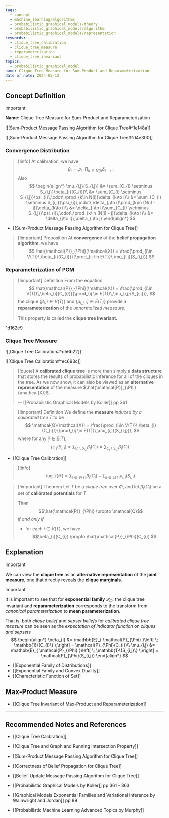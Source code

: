 ```yaml
---
tags:
  - concept
  - machine_learning/algorithms
  - probabilistic_graphical_models/theory
  - probabilistic_graphical_models/algorithm
  - probabilistic_graphical_models/representation
keywords:
  - clique_tree_calibration
  - clique_tree_measure
  - reparameterization
  - clique_tree_invariant
topics:
  - probabilistic_graphical_model
name: Clique Tree Measure for Sum-Product and Reparameterization
date of note: 2024-05-12
---
```


## Concept Definition

>[!important]
>**Name**: Clique Tree Measure for Sum-Product and Reparameterization

![[Sum-Product Message Passing Algorithm for Clique Tree#^1e148a]]

![[Sum-Product Message Passing Algorithm for Clique Tree#^d4e300]]

### Convergence Distribution

>[!info]
>At calibration, we have $$\beta_{i} = \psi_{i}\,\cdot\,\prod_{k\in N(i)}\delta_{k\to i}$$
>Also 
>$$
>\begin{align*}
>\mu_{i,j}(S_{i,j}) &= \sum_{C_{i} \setminus S_{i,j}}\beta_{i}(C_{i})\\
>&= \sum_{C_{i} \setminus S_{i,j}}\psi_{i}\,\cdot\,\prod_{k\in N(i)}\delta_{k\to i}\\
>&=  \sum_{C_{i} \setminus S_{i,j}}\psi_{i}\,\cdot\,\delta_{j\to i}\prod_{k\in (N(i) - j)}\delta_{k\to i}\\
>&= \delta_{j\to i}\sum_{C_{i} \setminus S_{i,j}}\psi_{i}\,\cdot\,\prod_{k\in (N(i) - j)}\delta_{k\to i}\\
>&= \delta_{j\to i}\,\delta_{i\to j}
>\end{align*}
>$$

- [[Sum-Product Message Passing Algorithm for Clique Tree]]

>[!important] Proposition
>At **convergence** of the **belief propagation algorithm**, we have 
>$$
>\hat{\mathcal{P}}_{\Phi}(\mathcal{X}) = \frac{\prod_{i\in V(T)}\,\beta_{i}(C_{i})}{\prod_{ij \in E(T)}\,\mu_{i,j}(S_{i,j})}
>$$ 

### Reparameterization of PGM

>[!important] Definition 
>From the equation
>$$
>\hat{\mathcal{P}}_{\Phi}(\mathcal{X}) = \frac{\prod_{i\in V(T)}\,\beta_{i}(C_{i})}{\prod_{ij \in E(T)}\,\mu_{i,j}(S_{i,j})},
>$$ 
>the clique $\{\beta_{i}, i\in V(T)\}$ and $\{ \mu_{i,j},\; ij\in E(T) \}$  provide a **reparameterization** of the *unnormalized measaure*.
>
>This property is called the **clique tree invariant.**

^d162e9


### Clique Tree Measure

![[Clique Tree Calibration#^d56b22]]

![[Clique Tree Calibration#^ec693c]]

>[!quote]
>A **calibrated clique tree** is more than simply a **data structure** that stores the results of probabilistic inference for all of the cliques in the tree. As we now show, it can also be viewed as an **alternative representation** of the measure $\hat{\mathcal{P}}_{\Phi}(\mathcal{X})$.
>
>-- [[Probabilistic Graphical Models by Koller]] pp 361


>[!important] Definition
>We define the **measure** *induced by a calibrated tree* $T$ to be
>$$
>\mathcal{Q}(\mathcal{X}) = \frac{\prod_{i\in V(T)}\,\beta_{i}(C_{i})}{\prod_{ij \in E(T)}\,\mu_{i,j}(S_{i,j})},
>$$ 
>where for any $ij\in E(T)$, $$\mu_{i,j}(S_{i,j}) = \sum_{C_{i} \setminus S_{i,j}}\beta_{i}(C_{i}) = \sum_{C_{j} \setminus S_{i,j}}\beta_{j}(C_{j}).$$

- [[Clique Tree Calibration]]

>[!info]
>$$
>\log \mathcal{Q}(\mathcal{X}) = \sum_{i\in V(T)}\beta_{i}(C_{i}) - \sum_{ij\in E(T)}\mu_{i,j}(S_{i,j})
>$$


>[!important] Theorem
>Let $T$ be a *clique tree* over $\Phi$, and let $\beta_{i}(C_{i})$ be a set of **calibrated potentials** for $T$.
>
>Then $$\hat{\mathcal{P}}_{\Phi} \propto \mathcal{Q}$$ *if and only if*
>- for each $i\in V(T)$, we have $$\beta_{i}(C_{i}) \propto \hat{\mathcal{P}}_{\Phi}(C_{i}).$$

## Explanation

>[!important]
>We can view the **clique tree** as an **alternative representation** of the **joint measure**, one that directly reveals the **clique marginals**.


>[!important]
>It is important to see that for **exponential family** $\mathcal{P}_{\Phi}$, the clique tree invariant and **reparameterization** corresponds to the transform from *canonical parameterization* to **mean parameterization**. 
>
>That is, both *clique belief* and *sepset beliefs* for *calibrated clique tree measure* can be seen as the *expectation of indicator function* on *cliques and sepsets*
>$$
>\begin{align*}
>\beta_{i} &= \mathbb{E}_{ \mathcal{P}_{\Phi} }\left[ \; \mathbb{1}\{C_{i}\} \;\right] = \mathcal{P}_{\Phi}(C_{i})\\
>\mu_{i,j} &= \mathbb{E}_{ \mathcal{P}_{\Phi} }\left[ \; \mathbb{1}\{S_{i,j}\} \;\right] = \mathcal{P}_{\Phi}(S_{i,j})
\end{align*}
>$$

- [[Exponential Family of Distributions]]
- [[Exponential Family and Convex Duality]]
- [[Characteristic Function of Set]]

## Max-Product Measure

- [[Clique Tree Invariant of Max-Product and Reparameterization]]



-----------
##  Recommended Notes and References


- [[Clique Tree Calibration]]
- [[Clique Tree and Graph and Running Intersection Property]]

- [[Sum-Product Message Passing Algorithm for Clique Tree]]
- [[Correctness of Belief Propagation for Clique Tree]]
- [[Belief-Update Message Passing Algorithm for Clique Tree]]


- [[Probabilistic Graphical Models by Koller]] pp 361 - 363
- [[Graphical Models Exponential Families and Variational Inference by Wainwright and Jordan]] pp 89
- [[Probabilistic Machine Learning Advanced Topics by Murphy]]
